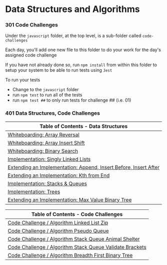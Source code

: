 # Data Structures and Algorithms


### 301 Code Challenges

Under the `javascript` folder, at the top level, is a sub-folder called `code-challenges`

Each day, you'll add one new file to this folder to do your work for the day's assigned code challenge

If you have not already done so, run `npm install` from within this folder to setup your system to be able to run tests using `Jest`

To run your tests

- Change to the `javascript` folder
- run `npm test` to run all of the tests
- run `npm test ##` to only run tests for challenge ## (i.e. 01)

### 401 Data Structures, Code Challenges

| Table of Contents - Data Structures                                    |
| -----------------------------------------------------------------------|
| [Whiteboarding: Array Reversal](./java/arrayReverse/README.md)         |
| [Whiteboarding: Array Insert Shift](./java/arrayInsertShift/README.md) |
| [Whiteboarding: Binary Search](./java/binarySearch/README.md)          |
| [Implementation: Singly Linked Lists](./java/datastructures/singly-linked-list-readme.md)
| [Extending an Implementation: Append, Insert Before, Insert After](./java/datastructures/singly-linked-list-extension-readme.md)
| [Extending an Implementation: Kth from End](./java/datastructures/singly-linked-list-kth-from-end-readme.md)
| [Implementation: Stacks & Queues](./java/datastructures/stacks-and-queues-readme.md)
| [Implementation: Trees](./java/datastructures/trees-readme.md)
| [Extending an Implementation: Max Value Binary Tree](./java/datastructures/trees-max-value-readme.md)

| Table of Contents - Code Challenges                                    |
| -----------------------------------------------------------------------|
| [Code Challenge / Algorithm Linked List Zip](./java/datastructures/lib/src/main/java/codechallenges/linked-list-zip-readme.md)
| [Code Challenge / Algorithm Pseudo Queue](./java/datastructures/lib/src/main/java/codechallenges/pseudo-queue-readme.md)
| [Code Challenge / Algorithm Stack Queue Animal Shelter](./java/datastructures/lib/src/main/java/codechallenges/stack-queue-animal-shelter-readme.md)
| [Code Challenge / Algorithm Stack Queue Validate Brackets](./java/datastructures/lib/src/main/java/codechallenges/stack-queue-brackets-readme.md)
| [Code Challenge / Algorithm Breadth First Binary Tree](./java/datastructures/lib/src/main/java/codechallenges/tree-breadth-first-readme.md)
